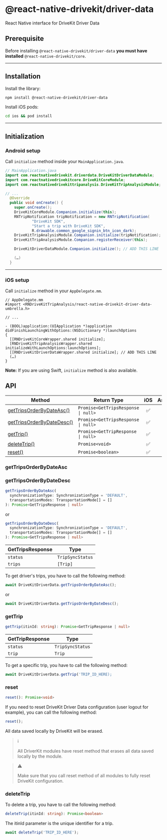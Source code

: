 # @react-native-drivekit/driver-data

React Native interface for DriveKit Driver Data

## Prerequisite

Before installing `@react-native-drivekit/driver-data` **you must have installed** `@react-native-drivekit/core`.

---

## Installation

Install the library:

```sh
npm install @react-native-drivekit/driver-data
```

Install iOS pods:

```sh
cd ios && pod install
```

---

## Initialization

### Android setup

Call `initialize` method inside your `MainApplication.java`.

```java
// MainApplication.java
import com.reactnativedrivekit.driverdata.DriveKitDriverDataModule;
import com.reactnativedrivekitcore.DriveKitCoreModule;
import com.reactnativedrivekittripanalysis.DriveKitTripAnalysisModule;

// ...
  @Override
  public void onCreate() {
    super.onCreate();
    DriveKitCoreModule.Companion.initialize(this);
    RNTripNotification tripNotification = new RNTripNotification(
            "DriveKit SDK",
            "Start a trip with DriveKit SDK",
            R.drawable.common_google_signin_btn_icon_dark);
    DriveKitTripAnalysisModule.Companion.initialize(tripNotification);
    DriveKitTripAnalysisModule.Companion.registerReceiver(this);

    DriveKitDriverDataModule.Companion.initialize(); // ADD THIS LINE

    (…)
  }
```
---

### iOS setup

Call `initialize` method in your `AppDelegate.mm`.

```objc
// AppDelegate.mm
#import <RNDriveKitTripAnalysis/react-native-drivekit-driver-data-umbrella.h>

// ...

- (BOOL)application:(UIApplication *)application didFinishLaunchingWithOptions:(NSDictionary *)launchOptions
{
  [[RNDriveKitCoreWrapper.shared initialize];
  [RNDriveKitTripAnalysisWrapper.shared initializeWithLaunchOptions:launchOptions];
  [[RNDriveKitDriverDataWrapper.shared initialize]; // ADD THIS LINE
  (…)
}
```

**Note:** If you are using Swift, `initialize` method is also available.



## API

| Method                                                     | Return Type                             | iOS | Android |
| ---------------------------------------------------------- | --------------------------------------- | :-: | :-----: |
| [getTripsOrderByDateAsc()](#gettripsorderbydateasc)        | `Promise<GetTripsResponse \| null>`     | ✅  |   ✅    |
| [getTripsOrderByDateDesc()](#gettripsorderbydatedesc)      | `Promise<GetTripsResponse \| null>`     | ✅  |   ✅    |
| [getTrip()](#gettrip)                                      | `Promise<GetTripResponse \| null>`      | ✅  |   ✅    |
| [deleteTrip()](#deletetrip)                                | `Promise<void>`                         | ✅  |   ✅    |
| [reset()](#reset)                                          | `Promise<boolean>`                      | ✅  |   ✅    |

### getTripsOrderByDateAsc
### getTripsOrderByDateDesc

```typescript
getTripsOrderByDateAsc(
  synchronizationType: SynchronizationType = 'DEFAULT',
  transportationModes: TransportationMode[] = []
): Promise<GetTripsResponse | null>
```
or
```typescript
getTripsOrderByDateDesc(
  synchronizationType: SynchronizationType = 'DEFAULT',
  transportationModes: TransportationMode[] = []
): Promise<GetTripsResponse | null>
```

| GetTripsResponse    | Type             |
| ------------------- | ---------------- |
| `status`            | `TripSyncStatus` |
| `trips`             | `[Trip]`         |

To get driver's trips, you have to call the following method:

```typescript
await DriveKitDriverData.getTripsOrderByDateAsc();
```
or
```typescript
await DriveKitDriverData.getTripsOrderByDateDesc();
```

### getTrip

```typescript
getTrip(itinId: string): Promise<GetTripResponse | null>
```

| GetTripResponse     | Type             |
| ------------------- | ---------------- |
| `status`            | `TripSyncStatus` |
| `trip`              | `Trip`           |

To get a specific trip, you have to call the following method:

```typescript
await DriveKitDriverData.getTrip('TRIP_ID_HERE);
```


### reset

```typescript
reset(): Promise<void>
```

If you need to reset DriveKit Driver Data configuration (user logout for example), you can call the following method:

```typescript
reset();
```


All data saved locally by DriveKit will be erased.

> ℹ️
>
> All DriverKit modules have reset method that erases all data saved locally by the module.

> ⚠️
>
> Make sure that you call reset method of all modules to fully reset DriveKit configuration.

### deleteTrip

To delete a trip, you have to call the following method:

```typescript
deleteTrip(itinId: string): Promise<boolean>
```

The itinId parameter is the unique identifier for a trip.

```typescript
await deleteTrip('TRIP_ID_HERE');
```

